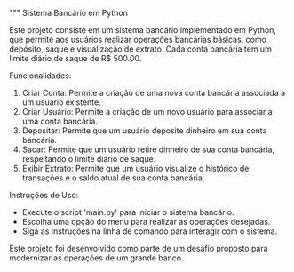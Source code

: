 """
Sistema Bancário em Python

Este projeto consiste em um sistema bancário implementado em Python, que permite aos usuários realizar operações bancárias básicas, como depósito, saque e visualização de extrato. Cada conta bancária tem um limite diário de saque de R$ 500.00.

Funcionalidades:
1. Criar Conta: Permite a criação de uma nova conta bancária associada a um usuário existente.
2. Criar Usuário: Permite a criação de um novo usuário para associar a uma conta bancária.
3. Depositar: Permite que um usuário deposite dinheiro em sua conta bancária.
4. Sacar: Permite que um usuário retire dinheiro de sua conta bancária, respeitando o limite diário de saque.
5. Exibir Extrato: Permite que um usuário visualize o histórico de transações e o saldo atual de sua conta bancária.

Instruções de Uso:
- Execute o script 'main.py' para iniciar o sistema bancário.
- Escolha uma opção do menu para realizar as operações desejadas.
- Siga as instruções na linha de comando para interagir com o sistema.

Este projeto foi desenvolvido como parte de um desafio proposto para modernizar as operações de um grande banco.
